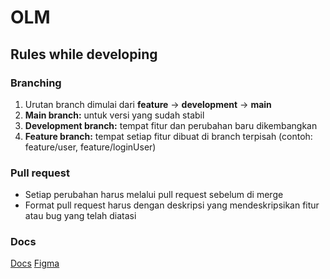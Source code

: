 # OLM
## Rules while developing
### Branching
1. Urutan branch dimulai dari **feature** -> **development** -> **main**
2. **Main branch:** untuk versi yang sudah stabil
3. **Development branch:** tempat fitur dan perubahan baru dikembangkan
4. **Feature branch:** tempat setiap fitur dibuat di branch terpisah (contoh: feature/user, feature/loginUser)

### Pull request
- Setiap perubahan harus melalui pull request sebelum di merge
- Format pull request harus dengan deskripsi yang mendeskripsikan fitur atau bug yang telah diatasi

### Docs
[Docs](https://docs.google.com/document/d/1f8KrL0arZkqkH0Ld_BmghPgcnR2ETCjnC1kbYTPyUug/edit?tab=t.0#heading=h.xn4x6kpdjexv)
[Figma](https://www.figma.com/design/Uj2z0NF7w1FQIK23I6qXge/OLM-Website?node-id=0-1&node-type=canvas&t=un7K5ksHVphYRQz3-0)
